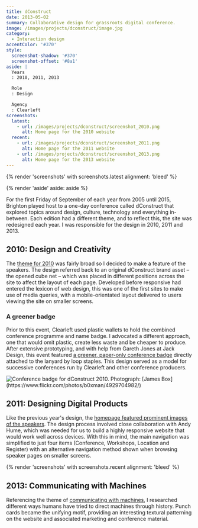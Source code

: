 ```yaml
---
title: dConstruct
date: 2013-05-02
summary: Collaborative design for grassroots digital conference.
image: /images/projects/dconstruct/image.jpg
category:
  - Interaction design
accentColor: '#370'
style:
  screenshot-shadow: '#370'
  screenshot-offset: '#8a1'
aside: |
  Years
  : 2010, 2011, 2013

  Role
  : Design

  Agency
  : Clearleft
screenshots:
  latest:
    - url: /images/projects/dconstruct/screenshot_2010.png
      alt: Home page for the 2010 website
  recent:
    - url: /images/projects/dconstruct/screenshot_2011.png
      alt: Home page for the 2011 website
    - url: /images/projects/dconstruct/screenshot_2013.png
      alt: Home page for the 2013 website
---
```

{% render 'screenshots' with screenshots.latest
  alignment: 'bleed'
%}

{% render 'aside'
  aside: aside
%}

For the first Friday of September of each year from 2005 until 2015, Brighton played host to a one-day conference called dConstruct that explored topics around design, culture, technology and everything in-between. Each edition had a different theme, and to reflect this, the site was redesigned each year. I was responsible for the design in 2010, 2011 and 2013.

## 2010: Design and Creativity

The [theme for 2010][1] was fairly broad so I decided to make a feature of the speakers. The design referred back to an original dConstruct brand asset – the opened cube net – which was placed in different positions across the site to affect the layout of each page. Developed before responsive had entered the lexicon of web design, this was one of the first sites to make use of media queries, with a mobile-orientated layout delivered to users viewing the site on smaller screens.

### A greener badge

Prior to this event, Clearleft used plastic wallets to hold the combined conference programme and name badge. I advocated a different approach, one that would omit plastic, create less waste and be cheaper to produce. After extensive prototyping, and with help from Gareth Jones at Jack Design, this event featured [a greener, paper-only conference badge][2] directly attached to the lanyard by loop staples. This design served as a model for successive conferences run by Clearleft and other conference producers.

![](/images/2010/08/dconstruct_conference_badge.jpg 'Conference badge for dConstruct 2010. Photograph: [James Box](https://www.flickr.com/photos/b0xman/4929704982/)')

## 2011: Designing Digital Products

Like the previous year's design, the [homepage featured prominent images of the speakers][3]. The design process involved close collaboration with Andy Hume, which was needed for us to build a highly responsive website that would work well across devices. With this in mind, the main navigation was simplified to just four items (Conference, Workshops, Location and Register) with an alternative navigation method shown when browsing speaker pages on smaller screens.

{% render 'screenshots' with screenshots.recent
  alignment: 'bleed'
%}

## 2013: Communicating with Machines

Referencing the theme of [communicating with machines][4], I researched different ways humans have tried to direct machines through history. Punch cards became the unifying motif, providing an interesting textural patterning on the website and associated marketing and conference material.

[1]: http://2010.dconstruct.org/
[2]: /2010/08/dconstruct_conference_badge
[3]: http://2011.dconstruct.org/
[4]: http://2013.dconstruct.org/
